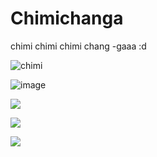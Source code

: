 # Chimichanga
chimi chimi chimi chang -gaaa :d

![chimi]([http://url/to/img.png](https://mdl.artvee.com/sftb/700179an.jpg))

![image](https://user-images.githubusercontent.com/80414148/211290866-889e089b-5cdf-4dae-adff-ddba3e6bdcc7.png)

![](https://media.tenor.com/ygDRKLTftFMAAAAd/daddy-long-neck-dancing.gif)

![](https://media0.giphy.com/media/3otPorWLQJq5GmHRtu/giphy.gif)

![](https://media4.giphy.com/media/staaDAlDy0q8E/giphy.gif?cid=ecf05e47lujoh9z4l87fx71wqtf4ssom9y7pegsqfryr1q0h&rid=giphy.gif&ct=g.gif)

